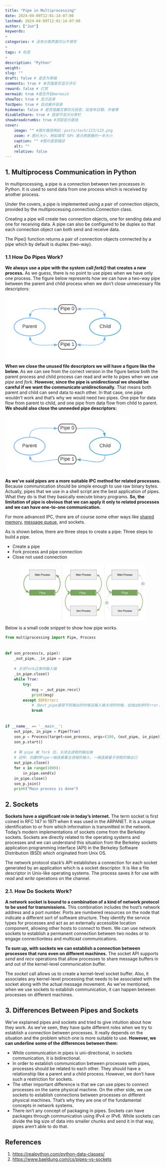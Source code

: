 ```yaml
---
title: "Pipe in Multiprocessing"
date: 2024-04-09T12:01:14-07:00
lastmod: 2024-04-09T12:01:14-07:00
author: ["Jun"]
keywords: 
- 
categories: # 没有分类界面可以不填写
- 
tags: # 标签
- 
description: "Python"
weight:
slug: ""
draft: false # 是否为草稿
comments: true # 本页面是否显示评论
reward: false # 打赏
mermaid: true #是否开启mermaid
showToc: true # 显示目录
TocOpen: true # 自动展开目录
hidemeta: false # 是否隐藏文章的元信息，如发布日期、作者等
disableShare: true # 底部不显示分享栏
showbreadcrumbs: true #顶部显示路径
cover:
    image: "" #图片路径例如：posts/tech/123/123.png
    zoom: # 图片大小，例如填写 50% 表示原图像的一半大小
    caption: "" #图片底部描述
    alt: ""
    relative: false
---
```


## 1\. Multiprocess Communication in Python

In multiprocessing, a pipe is a connection between two processes in Python. It is used to send data from one process which is received by another process. 

Under the covers, a pipe is implemented using a pair of connection objects, provided by the multiprocessing.connection.Connection class.

Creating a pipe will create two connection objects, one for sending data and one for receiving data. A pipe can also be configured to be duplex so that each connection object can both send and receive data.

The Pipe() function returns a pair of connection objects connected by a pipe which by default is duplex (two-way).


### 1.1 How Do Pipes Work?

**We always use a pipe with the system call _fork()_ that creates a new process.** As we guess, there is no point to use pipes when we have only one process. The figure below represents how we can have a two-way pipe between the parent and child process when we don’t close unnecessary file descriptors:

<!-- ![pipeUPDATED](images/pipe_extra_conn.png) -->
<img src="images/pipe_extra_conn.png" alt="drawing" width="80%"/>

**When we close the unused file descriptors we will have a figure like the below.** As we can see from the correct version in the figure below both the parent process and child process can read and write to pipes when we use _pipe_ and _fork_. **However, since the pipe is unidirectional we should be careful if we want the communicate unidirectionally.** That means both parent and child can send data to each other. In that case, one pipe wouldn’t work and that’s why we would need two pipes. One pipe for data flow from parent to child, and one pipe from data flow from child to parent. **We should also close the unneeded pipe descriptors:**

<!-- ![pipes3](images/pipe.png) -->
<img src="images/pipe.png" alt="drawing" width="80%"/>


**As we’ve said pipes are a more suitable IPC method for related processes.** Because communication should be simple enough to use raw binary bytes. Actually, pipes that we use in a shell script are the best application of pipes. What they do is that they basically execute binary programs. **So, the limitation of pipe is obvious that we can apply it only to related processes and we can have one-to-one communication.**

For more advanced IPC, there are of course some other ways like [shared memory](https://www.baeldung.com/cs/inter-process-communication#1-shared-memory), [message queue](https://en.wikipedia.org/wiki/Message_queue), and sockets.

As is shown below, there are three steps to create a pipe:
Three steps to build a pipe. 
- Create a pipe 
- Fork process and pipe connection 
- Close not used connection 
<p align="center">
    <img alt="Build a pipe" src="./images/build_pipe.png" width="80%" height=auto/> 
</p>

<!-- ![](images/build_pipe.png) -->

Below is a small code snippet to show how pipe works. 

```python
from multiprocessing import Pipe, Process


def son_process(x, pipe):
    _out_pipe, _in_pipe = pipe

    # 关闭fork过来的输入端
    _in_pipe.close()
    while True:
        try:
            msg = _out_pipe.recv()
            print(msg)
        except EOFError:
            # 当out_pipe接受不到输出的时候且输入被关闭的时候，会抛出EORFError，可以捕获并且退出子进程
            break


if __name__ == '__main__':
    out_pipe, in_pipe = Pipe(True)
    son_p = Process(target=son_process, args=(100, (out_pipe, in_pipe)))
    son_p.start()

    # 等 pipe 被 fork 后，关闭主进程的输出端
    # 这样，创建的Pipe一端连接着主进程的输入，一端连接着子进程的输出口
    out_pipe.close()
    for x in range(1000):
        in_pipe.send(x)
    in_pipe.close()
    son_p.join()
    print("Main process is done")
```


## 2\. Sockets

**Sockets have a significant role in today’s internet.** The term socket is first coined in RFC 147 in 1971 when it was used in the ARPANET. It is a unique identification to or from which information is transmitted in the network. Today’s modern implementations of sockets come from the Berkeley sockets. Sockets are directly related to the operating systems and processes and we can understand this situation from the Berkeley sockets application programming interface (API) in the Berkeley Software Distribution (BSD) which originated from Unix OS.

The network protocol stack’s API establishes a connection for each socket generated by an application which is a socket descriptor. It is like a file descriptor in Unix-like operating systems. The process saves it for use with _read_ and _write_ operations on the channel.

### 2.1. How Do Sockets Work?

**A network socket is bound to a combination of a kind of network protocol to be used for transmissions.** This combination includes the host’s network address and a port number. Ports are numbered resources on the node that indicate a different sort of software structure. They identify the service types for processes and act as an externally accessible location component, allowing other hosts to connect to them. We can use network sockets to establish a permanent connection between two nodes or to engage connectionless and multicast communications.

**To sum up, with sockets we can establish a connection between processes that runs even on different machines.** The socket API supports _send_ and _recv_ operations that allow processes to share message buffers in and out of the kernel-level communication buffer.

The _socket_ call allows us to create a kernel-level socket buffer. Also, it associates any kernel-level processing that needs to be associated with the socket along with the actual message movement. As we’ve mentioned, when we use sockets to establish communication, it can happen between processes on different machines.

## 3\. Differences Between Pipes and Sockets

We’ve explained pipes and sockets and tried to give intuition about how they work. As we’ve seen, they have quite different roles when we try to establish a connection between processes. It really depends on the situation and the problem which one is more suitable to use. **However, we can underline some of the differences between them:**

-   While communication in pipes is uni-directional, in sockets communication, it is bidirectional.
-   In order to establish communication between processes with pipes, processes should be related to each other. They should have a relationship like a parent and a child process. However, we don’t have such a restriction for sockets.
-   The other important difference is that we can use pipes to connect processes on the same physical machine. On the other side, we use sockets to establish connections between processes on different physical machines. That’s why they are one of the fundamental concepts in network systems.
-   There isn’t any concept of packaging in pipes. Sockets can have packages through communication using IPv4 or IPv6. While sockets can divide the big size of data into smaller chunks and send it in that way, pipes aren’t able to do that.


## References
1. https://realpython.com/python-data-classes/
2. https://www.baeldung.com/cs/pipes-vs-sockets